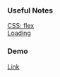 ### Useful Notes
[CSS: flex](https://developer.mozilla.org/zh-TW/docs/Web/CSS/CSS_Flexible_Box_Layout/Basic_Concepts_of_Flexbox) \
[Loading](https://guahsu.io/2017/11/JavaScript30-Final-Gif-Loader/)

### Demo
[Link](https://jjjune0304.github.io/wp1092/hw2/own/)
